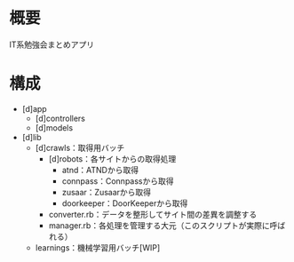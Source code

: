 # 概要

IT系勉強会まとめアプリ

# 構成

* [d]app
  * [d]controllers
  * [d]models
* [d]lib
	* [d]crawls：取得用バッチ
		* [d]robots：各サイトからの取得処理
			* atnd：ATNDから取得
			* connpass：Connpassから取得
			* zusaar：Zusaarから取得
			* doorkeeper：DoorKeeperから取得
		* converter.rb：データを整形してサイト間の差異を調整する
		* manager.rb：各処理を管理する大元（このスクリプトが実際に呼ばれる）
	* learnings：機械学習用バッチ[WIP]
